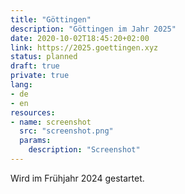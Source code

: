 ```yaml
---
title: "Göttingen"
description: "Göttingen im Jahr 2025"
date: 2020-10-02T18:45:20+02:00
link: https://2025.goettingen.xyz
status: planned
draft: true
private: true
lang:
- de
- en
resources:
- name: screenshot
  src: "screenshot.png"
  params:
    description: "Screenshot"
---
```

Wird im Frühjahr 2024 gestartet.
